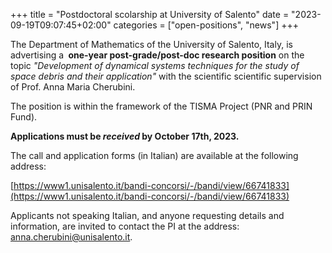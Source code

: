 +++
title = "Postdoctoral scolarship at University of Salento"
date = "2023-09-19T09:07:45+02:00"
categories = ["open-positions", "news"]
+++

The Department of Mathematics of the University of Salento, Italy, is advertising a ** one-year post-grade/post-doc research position** on the topic _"Development of dynamical systems techniques for the study of space debris and their application"_ with the scientific scientific supervision of Prof. Anna Maria Cherubini.  

The position is within the framework of the TISMA Project (PNR and PRIN Fund).  

**Applications must be _received_ by October 17th, 2023.**

The call and application forms (in Italian) are available at the following address:

[https://www1.unisalento.it/bandi-concorsi/-/bandi/view/66741833](https://www1.unisalento.it/bandi-concorsi/-/bandi/view/66741833)

Applicants not speaking Italian, and anyone requesting details and information, are invited to contact the PI at the address: 
[anna.cherubini@unisalento.it](mailto:anna.cherubini@unisalento.it).
